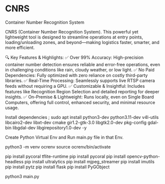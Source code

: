 # CNRS
Container Number Recognition System

CNRS (Container Number Recognition System). This powerful yet lightweight tool is designed to streamline operations at entry points, loading/unloading zones, and beyond—making logistics faster, smarter, and more efficient.
 
🔍 Key Features & Highlights:
✅ Over 99% Accuracy: High-precision container number detection ensures reliable and error-free operations, even in challenging conditions like rain, cloudy weather, or low light.
✅ No Paid Dependencies: Fully optimized with zero reliance on costly third-party libraries.
✅ Real-Time Processing: Seamlessly supports live RTSP camera feeds without requiring a GPU.
✅ Customizable & Insightful: Includes features like Recognition Region Selection and detailed reporting for deeper insights.
✅ On-Premise & Lightweight: Runs locally, even on Single Board Computers, offering full control, enhanced security, and minimal resource usage.

Install dependencies ;
sudo apt install python3-dev python3.11-dev v4l-utils libcairo2-dev libxt-dev cmake gir1.2-gtk-3.0 libgtk2.0-dev pkg-config gdal-bin libgdal-dev libgirepository1.0-dev -y

Create Python Virtual Env and Run main.py file in that Env.

python3 -m venv ocrenv
source ocrenv/bin/activate

pip install pycoral tflite-runtime
pip install pycoral
pip install opencv-python-headless 
pip install ultralytics 
pip install mjpeg_streamer 
pip install imutils
pip install pytz
pip install flask
pip install PyGObject

python3 main.py




